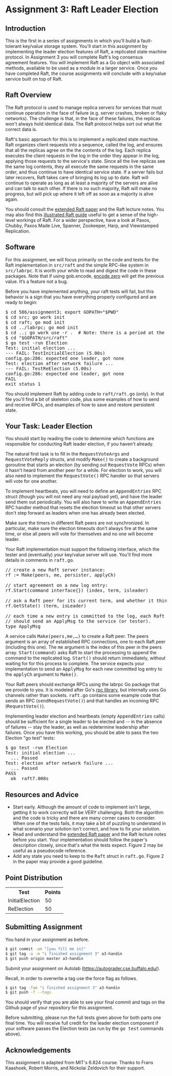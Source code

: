 # Assignment 3: Raft Leader Election

<h2>Introduction</h2>

<p>
  This is the first in a series of assignments in which you'll build a
  fault-tolerant key/value storage system. You'll start in this
  assignment by implementing the leader election features of Raft,
  a replicated state machine protocol. In Assignment 3 you will complete
  Raft's log consensus agreement features. You will implement Raft as a
  Go object with associated methods, available to be used as a module in
  a larger service. Once you have completed Raft, the course assignments
  will conclude with a key/value service built on top of Raft.
</p>

<h2>Raft Overview</h2>
<p>
  The Raft protocol is used to manage replica servers for services
  that must continue operation in the face of failure (e.g.
  server crashes, broken or flaky networks). The challenge is that,
  in the face of these failures, the replicas won't always hold identical data.
  The Raft protocol helps sort out what the correct data is.
</p>

<p>
  Raft's basic approach for this is to implement a replicated state
  machine. Raft organizes client requests into a sequence, called
  the log, and ensures that all the replicas agree on the the
  contents of the log. Each replica executes the client requests
  in the log in the order they appear in the log, applying those
  requests to the service's state. Since all the live replicas
  see the same log contents, they all execute the same requests
  in the same order, and thus continue to have identical service
  state. If a server fails but later recovers, Raft takes care of
  bringing its log up to date. Raft will continue to operate as
  long as at least a majority of the servers are alive and can
  talk to each other. If there is no such majority, Raft will
  make no progress, but will pick up where it left off as soon as
  a majority is alive again.
</p>

<p>
  You should consult the
  <a href="https://raft.github.io/raft.pdf">extended Raft paper</a>
  and the Raft lecture notes. You may also find this
  <a href="http://thesecretlivesofdata.com/raft/">illustrated Raft guide</a>
  useful to get a sense of the high-level workings of Raft. For a
  wider perspective, have a look at Paxos, Chubby, Paxos Made
  Live, Spanner, Zookeeper, Harp, and Viewstamped Replication.
</p>

<h2>Software</h2>
<p>
  For this assignment, we will focus primarily on the code and tests for the Raft implementation in
  <tt>src/raft</tt> and the simple RPC-like system in <tt>src/labrpc</tt>. It is worth your while to
  read and digest the code in these packages.
  Note that if using gob.encode, <a href="https://github.com/golang/go/issues/21929">encode zero</a> will get the previous value. It’s a feature not a bug.
</p>

<p>
  Before you have implemented anything, your raft tests will fail, but this behavior is a sign that you
  have everything properly configured and are ready to begin:
<pre>
$ cd 586/assignment3; export GOPATH="$PWD"
$ cd src; go work init
$ cd raft; go mod init
$ cd ../labrpc; go mod init
$ cd ..; go work use -r .  # Note: there is a period at the end  
$ cd "$GOPATH/src/raft"
$ go test -run Election
Test: initial election ...
--- FAIL: TestInitialElection (5.00s)
config.go:286: expected one leader, got none
Test: election after network failure ...
--- FAIL: TestReElection (5.00s)
config.go:286: expected one leader, got none
FAIL
exit status 1</pre>
</p>

<p>
  You should implement Raft by adding code to
  <tt>raft/raft.go</tt> (only). In that file you'll find a bit of
  skeleton code, plus some examples of how to send and receive
  RPCs, and examples of how to save and restore persistent state.
</p>


<h2>Your Task: Leader Election</h2>

<p>
  You should start by reading the code to determine which
  functions are responsible for conducting Raft leader election, if
  you haven't already.
</p>

<p>
  The natural first task is to fill in the <tt>RequestVoteArgs</tt> and
  <tt>RequestVoteReply</tt> structs, and modify
  <tt>Make()</tt> to create a background goroutine that
  starts an election (by sending out <tt>RequestVote</tt>
  RPCs) when it hasn't heard from another peer for a
  while. For election to work, you will also need to
  implement the <tt>RequestVote()</tt> RPC handler so
  that servers will vote for one another.
</p>

<p>
  To implement heartbeats, you will need to define an
  <tt>AppendEntries</tt> RPC struct (though you will not need
  any real payload yet), and have the leader send
  them out periodically. You will also have to write an
  <tt>AppendEntries</tt> RPC handler method that resets
  the election timeout so that other servers don't step
  forward as leaders when one has already been elected.
</p>

<p>
  Make sure the timers in different Raft peers are not
  synchronized.  In particular, make sure the election
  timeouts don't always fire at the same time, or else
  all peers will vote for themselves and no one will
  become leader.
</p>

<p>
  Your Raft implementation must support the following interface, which
  the tester and (eventually) your key/value server will use.
  You'll find more details in comments in <tt>raft.go</tt>.

<pre>
// create a new Raft server instance:
rf := Make(peers, me, persister, applyCh)

// start agreement on a new log entry:
rf.Start(command interface{}) (index, term, isleader)

// ask a Raft peer for its current term, and whether it thinks it is leader
rf.GetState() (term, isLeader)

// each time a new entry is committed to the log, each Raft peer
// should send an ApplyMsg to the service (or tester).
type ApplyMsg</pre>

<p>
  A service calls <tt>Make(peers,me,&hellip;)</tt> to create a
  Raft peer. The peers argument is an array of established RPC
  connections, one to each Raft peer (including this one). The
  <tt>me</tt> argument is the index of this peer in the peers
  array. <tt>Start(command)</tt> asks Raft to start the processing
  to append the command to the replicated log. <tt>Start()</tt>
  should return immediately, without waiting for for this process
  to complete. The service expects your implementation to send an
  <tt>ApplyMsg</tt> for each new committed log entry to the
  <tt>applyCh</tt> argument to <tt>Make()</tt>.

<p>
  Your Raft peers should exchange RPCs using the labrpc Go
  package that we provide to you. It is modeled after Go's
  <a href="https://golang.org/pkg/net/rpc/">rpc library</a>, but
  internally uses Go channels rather than sockets.
  <tt>raft.go</tt> contains some example code that sends an RPC
  (<tt>sendRequestVote()</tt>) and that handles an incoming RPC
  (<tt>RequestVote()</tt>).
</p>

<p>
  Implementing leader election and heartbeats (empty
  <tt>AppendEntries</tt> calls) should be sufficient for a
  single leader to be elected and -- in the absence of failures -- stay the leader,
  as well as redetermine leadership after failures.
  Once you have this working, you should be
  able to pass the two Election "go test" tests:
<pre>
$ go test -run Election
Test: initial election ...
  ... Passed
Test: election after network failure ...
  ... Passed
PASS
  ok  raft7.008s</pre>
</p>

<h2>Resources and Advice</h2>

<ul class="hints">
  <li>
    Start early. Although the amount of code to implement
    isn't large, getting it to work correctly will be VERY
    challenging. Both the algorithm and the code is tricky
    and there are many corner cases to consider. When one
    of the tests fails, it may take a bit of puzzling to
    understand in what scenario your solution isn't
    correct, and how to fix your solution.
  </li>

  <li>
    Read and understand the
    <a href="https://raft.github.io/raft.pdf">extended Raft paper</a>
    and the Raft lecture notes before you start. Your
    implementation should follow the paper's description
    closely, since that's what the tests expect. Figure 2 may
    be useful as a pseudocode reference.
  </li>

  <li>
    Add any state you need to keep to the <tt>Raft</tt>
    struct in <tt>raft.go</tt>. Figure 2 in the paper may
    provide a good guideline.
  </li>
</ul>

## Point Distribution

<table>
<tr><th>Test</th><th>Points</th></tr>
<tr><td>InitialElection</td><td>50</td></tr>
<tr><td>ReElection</td><td>50</td></tr>
</table>

## Submitting Assignment

You hand in your assignment as before.

```bash
$ git commit -am "[you fill me in]"
$ git tag -a -m "i finished assignment 3" a3-handin
$ git push origin master a3-handin
```

Submit your assignment on Autolab (https://autograder.cse.buffalo.edu/).

<p>Recall, in order to overwrite a tag use the force flag as follows.</p>

```bash
$ git tag -fam "i finished assignment 3" a3-handin
$ git push -f --tags
```

You should verify that you are able to see your final commit and tags
on the Github page of your repository for this assignment.

<p>
  Before submitting, please run the full tests given above for both parts one final time. 
  You will receive full credit for the leader election component if your software passes
  the Election tests (as run by the <tt>go test</tt> commands above).
</p>

<h2>Acknowledgements</h2>
<p>This assignment is adapted from MIT's 6.824 course. Thanks to Frans Kaashoek, Robert Morris, and Nickolai Zeldovich for their support.</p>

